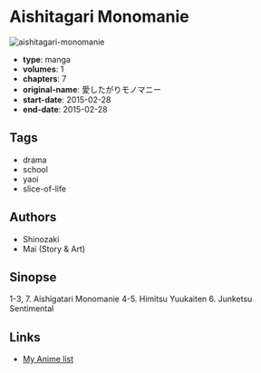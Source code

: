 # Aishitagari Monomanie

![aishitagari-monomanie](https://cdn.myanimelist.net/images/manga/2/224780.jpg)

-   **type**: manga
-   **volumes**: 1
-   **chapters**: 7
-   **original-name**: 愛したがりモノマニー
-   **start-date**: 2015-02-28
-   **end-date**: 2015-02-28

## Tags

-   drama
-   school
-   yaoi
-   slice-of-life

## Authors

-   Shinozaki
-   Mai (Story & Art)

## Sinopse

1-3, 7. Aishigatari Monomanie
4-5. Himitsu Yuukaiten 6. Junketsu Sentimental

## Links

-   [My Anime list](https://myanimelist.net/manga/113601/Aishitagari_Monomanie)
